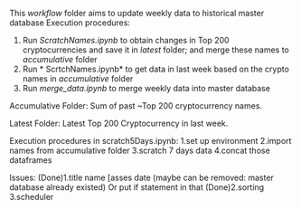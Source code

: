 This *workflow* folder aims to  update weekly data to historical master database
Execution procedures:
1.	Run *ScratchNames.ipynb* to  obtain changes in Top 200 cryptocurrencies and save it in *latest* folder; and merge these names to *accumulative* folder
2.	Run * ScrtchNames.ipynb* to get data in  last week based on the crypto names in *accumulative* folder
3.	Run *merge_data.ipynb* to merge weekly data into master database

Accumulative Folder:
Sum of past ~Top 200 cryptocurrency names.

Latest Folder:
Latest Top 200 Cryptocurrency in last week.

Execution procedures in scratch5Days.ipynb:
1.set up environment 
2.import names from accumulative folder
3.scratch 7 days data
4.concat those dataframes

Issues:
(Done)1.title name [asses date (maybe can be removed: master database already existed)
			Or put if statement in that
(Done)2.sorting 
3.scheduler
